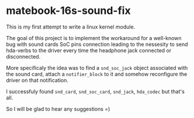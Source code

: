 # matebook-16s-sound-fix

This is my first attempt to write a linux kernel module.

The goal of this project is to implement the workaround for a well-known bug 
with sound cards SoC pins connection leading to the nessesity to send hda-verbs 
to the driver every time the headphone jack connected or disconnected.

More specificaly the idea was to find a `snd_soc_jack` object associated with 
the sound card, attach a `notifier_block` to it and somehow reconfigure the 
driver on that notification.

I successfuly found `snd_card`, `snd_soc_card`, `snd_jack`, `hda_codec` but 
that's all.

So I will be glad to hear any suggestions =)

